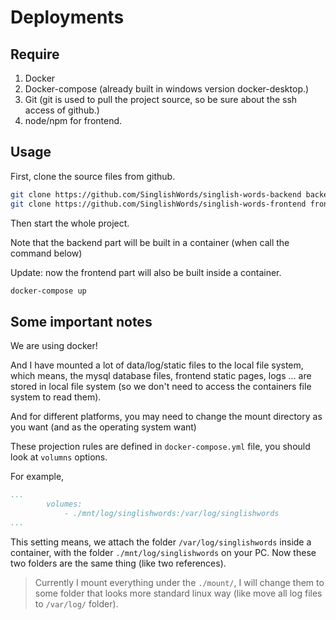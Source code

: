 # Deployments

## Require

1. Docker
2. Docker-compose (already built in windows version docker-desktop.)
3. Git (git is used to pull the project source, so be sure about the ssh access of github.)
4. node/npm for frontend.

## Usage

First, clone the source files from github.

```bash
git clone https://github.com/SinglishWords/singlish-words-backend backend/src
git clone https://github.com/SinglishWords/singlish-words-frontend frontend/src
```

Then start the whole project.

Note that the backend part will be built in a container (when call the command below)

Update: now the frontend part will also be built inside a container.

```bash
docker-compose up
```

## Some important notes

We are using docker! 

And I have mounted a lot of data/log/static files to the local file system, which means, the mysql database files, frontend static pages, logs ... are stored in local file system (so we don't need to access the containers file system to read them).

And for different platforms, you may need to change the mount directory as you want (and as the operating system want)

These projection rules are defined in `docker-compose.yml` file, you should look at `volumns` options.

For example,

```yaml
...
        volumes:
            - ./mnt/log/singlishwords:/var/log/singlishwords
...
```

This setting means, we attach the folder `/var/log/singlishwords` inside a container, with the folder `./mnt/log/singlishwords` on your PC. Now these two folders are the same thing (like two references).

> Currently I mount everything under the `./mount/`, I will change them to some folder that looks more standard linux way (like move all log files to `/var/log/` folder).